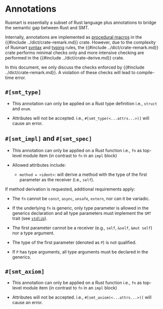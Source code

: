 # Annotations

Rusmart is essentially a subset of Rust language plus annotations
to bridge the semantic gap between Rust and SMT.

Internally, annotations are implemented
as [procedural macros](https://doc.rust-lang.org/reference/procedural-macros.html)
in the {{#include ../dict/crate-remark.md}} crate.
However,
due to the complexity of Rusmart [syntax](syntax.md) and [typing](typing.md) rules,
the {{#include ../dict/crate-remark.md}} crate performs minimal checks only and
more intensive checking are performed in the {{#include ../dict/crate-derive.md}} crate.

In this document,
we only discuss the checks enforced by {{#include ../dict/crate-remark.md}}.
A violation of these checks will lead to compile-time error.

## `#[smt_type]`

- This annotation can only be applied on a Rust type definition
  i.e., `struct` and `enum`.

- Attributes will not be accepted.
  i.e., `#[smt_type(<...attrs...>)]` will cause an error.

## `#[smt_impl]` and `#[smt_spec]`

- This annotation can only be applied on a Rust function
  i.e., `fn` as top-level module item
  (in contrast to `fn` in an `impl` block)

- Allowed attributes include:
    - `method = <ident>`: will derive a method
      with the type of the first parameter as the receiver (i.e., `self`).

If method derivation is requested,
additional requirements apply:

- The `fn` cannot be `const`, `async`, `unsafe`, `extern`,
  nor can it be variadic.

- If the underlying `fn` is generic,
  only type parameter is allowed in the generics declaration and
  all type parameters must implement the `SMT` trait (see [`stdlib`](stdlib.md)).

- The first parameter cannot be a receiver
  (e.g., `self`, `&self`, `&mut self`)
  nor a type argument.

- The type of the first parameter (denoted as `P`) is not qualified.

- If `P` has type arguments,
  all type arguments must be declared in the generics.

## `#[smt_axiom]`

- This annotation can only be applied on a Rust function
  i.e., `fn` as top-level module item
  (in contrast to `fn` in an `impl` block)

- Attributes will not be accepted.
  i.e., `#[smt_axiom(<...attrs...>)]` will cause an error.
